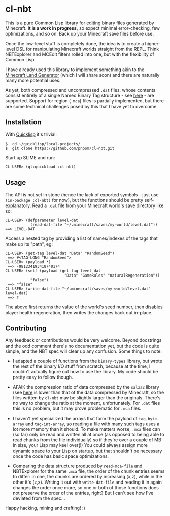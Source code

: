 # cl-nbt

This is a pure Common Lisp library for editing binary files generated by
Minecraft. **It is a work in progress,** so expect minimal error-checking,
few optimizations, and so on. Back up your Minecraft save files before use.

Once the low-level stuff is completely done, the idea is to create a
higher-level DSL for manipulating Minecraft worlds straight from the REPL. Think
NBTExplorer and MCEdit filters rolled into one, but with the flexibility of
Common Lisp.

I have already used this library to implement something akin to the [Minecraft
Land Generator](https://sites.google.com/site/minecraftlandgenerator/) (which I
will share soon) and there are naturally many more potential uses.

As yet, both compressed and uncompressed `.dat` files, whose contents consist
entirely of a single Named Binary Tag structure - see
[here](https://minecraft.gamepedia.com/NBT_format) - are supported. Support for
region (`.mca`) files is partially implemented, but there are some technical
challenges posed by this that I have yet to overcome.

## Installation

With [Quicklisp](https://www.quicklisp.org/beta/) it's trivial:
```
$  cd ~/quicklisp/local-projects/
$  git clone https://github.com/pnoom/cl-nbt.git
```
Start up SLIME and run:
```
CL-USER> (ql:quickload :cl-nbt)
```

## Usage

The API is not set in stone (hence the lack of exported symbols - just use
`(in-package :cl-nbt)` for now), but the functions should be pretty
self-explanatory. Read a `.dat` file from your Minecraft world's save directory
like so:

```
CL-USER> (defparameter level-dat
           (read-dat-file "~/.minecraft/saves/my-world/level.dat"))
==> LEVEL-DAT
```

Access a nested tag by providing a list of names/indexes of the tags that make
up its "path", eg:
```
CL-USER> (get-tag level-dat "Data" "RandomSeed")
 ==> #<TAG-LONG "RandomSeed">
CL-USER> (payload *)
 ==> -981234193418740174
CL-USER> (setf (payload (get-tag level-dat
                          "Data" "GameRules" "naturalRegeneration"))
	       "false")
 ==> "false"
CL-USER> (write-dat-file "~/.minecraft/saves/my-world/level.dat" level-dat)
 ==> T
```
The above first returns the value of the world's seed number, then disables
player health regeneration, then writes the changes back out in-place.

## Contributing

Any feedback or contributions would be very welcome. Beyond docstrings and the
odd comment there's no documentation yet, but the code is quite simple, and the
NBT spec will clear up any confusion. Some things to note:

- I adapted a couple of functions from the `binary-types` library, but wrote the
  rest of the binary I/O stuff from scratch, because at the time, I couldn't
  actually figure out how to use the library. My code should be pretty easy to
  follow though.
  
- AFAIK the compression ratio of data compressed by the `salza2` library (see
  [here](https://xach.com/lisp/salza2/) is lower than that of the data
  compressed by Minecraft, so the files written by `cl-nbt` may be slightly
  larger than the originals. There's no way to change the ratio at the moment,
  unfortunately. For `.dat` files this is no problem, but it may prove
  problematic for `.mca` files.

- I haven't yet specialized the arrays that form the payload of `tag-byte-array`
  and `tag-int-array`, so reading a file with many such tags uses a lot more
  memory than it should. To make matters worse, `.mca` files can (so far) only
  be read and written all at once (as opposed to being able to read chunks from
  the file individually) so if they're over a couple of MB in size, your Lisp
  may keel over(!) You could always assign more dynamic space to your Lisp on
  startup, but that shouldn't be necessary once the code has basic space
  optimizations.

- Comparing the data structure produced by `read-mca-file` and NBTExplorer for
  the same `.mca` file, the order of the chunk entries seems to differ: in one,
  the chunks are ordered by increasing (x,z), while in the other it's
  (z,x). Writing it out with `write-dat-file` and reading it in again changes
  the order once more, so one or both of those functions does not preserve the
  order of the entries, right? But I can't see how I've deviated from the
  spec...

Happy hacking, mining and crafting! :)
